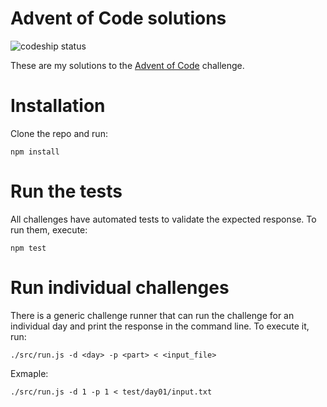 Advent of Code solutions
========================

![codeship status](https://codeship.com/projects/92e8c360-8b88-0133-2c21-16cdf1c92cd5/status?branch=master "Codeship Status")


These are my solutions to the [Advent of Code](http://adventofcode.com/) challenge.

Installation
============
Clone the repo and run:

```
npm install
```

Run the tests
=============

All challenges have automated tests to validate the expected response. To run them, execute:

```
npm test
```

Run individual challenges
=========================

There is a generic challenge runner that can run the challenge for an individual day and print the response in the command line. To execute it, run:

```
./src/run.js -d <day> -p <part> < <input_file>
```

Exmaple:

```
./src/run.js -d 1 -p 1 < test/day01/input.txt
```